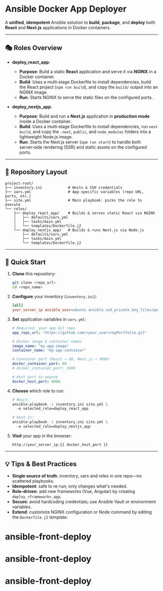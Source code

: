 # Ansible Docker App Deployer

A **unified**, **idempotent** Ansible solution to **build**, **package**, and **deploy** both **React** and **Next.js** applications in Docker containers.

---

## 🎭 Roles Overview

- **deploy_react_app**: 
  - **Purpose**: Build a static **React** application and serve it via **NGINX** in a Docker container.
  - **Build**: Uses a multi‑stage Dockerfile to install dependencies, build the React project (`npm run build`), and copy the `build/` output into an NGINX image.
  - **Run**: Starts NGINX to serve the static files on the configured ports.

- **deploy_nextjs_app**:
  - **Purpose**: Build and run a **Next.js** application in **production mode** inside a Docker container.
  - **Build**: Uses a multi‑stage Dockerfile to install dependencies, run `next build`, and copy the `.next`, `public`, and `node_modules` folders into a lightweight Node.js image.
  - **Run**: Starts the Next.js server (`npm run start`) to handle both server‑side rendering (SSR) and static assets on the configured ports.

---
## 📂 Repository Layout
```
project-root/
├── inventory.ini            # Hosts & SSH credentials
├── vars.yml                 # App-specific variables (repo URL, ports, etc.)
├── site.yml                 # Main playbook: picks the role to execute
└── roles/
    ├── deploy_react_app/    # Builds & serves static React via NGINX
    │   ├── defaults/vars.yml
    │   ├── tasks/main.yml
    │   └── templates/Dockerfile.j2
    └── deploy_nextjs_app/   # Builds & runs Next.js via Node.js
        ├── defaults/vars.yml
        ├── tasks/main.yml
        └── templates/Dockerfile.j2
```

---
## 🚀 Quick Start

1. **Clone** this repository:
   ```bash
   git clone <repo_url>
   cd <repo_name>
   ```

2. **Configure** your inventory (`inventory.ini`):
   ```ini
   [all]
   your_server_ip ansible_user=ubuntu ansible_ssh_private_key_file=/path/to/key.pem
   ```

3. **Set** application variables in `vars.yml`:
   ```yaml
   # Required: your app Git repo
   app_repo_url: "https://github.com/<your_user>/myPortfolio.git"

   # Docker image & container names
   image_name: "my-app-image"
   container_name: "my-app-container"

   # Container port (React → 80, Next.js → 3000)
   docker_container_port: 80      
   # docker_container_port: 3000 

   # Host port to expose
   docker_host_port: 8080
   ```

4. **Choose** which role to run:
   ```bash
   # React:
   ansible-playbook -i inventory.ini site.yml \  
     -e selected_role=deploy_react_app

   # Next.js:
   ansible-playbook -i inventory.ini site.yml \  
     -e selected_role=deploy_nextjs_app
   ```

5. **Visit** your app in the browser:
   ```
   http://your_server_ip:{{ docker_host_port }}
   ```

---
## 💡 Tips & Best Practices
- **Single source of truth**: inventory, vars and roles in one repo—no scattered playbooks.
- **Idempotent**: safe to re-run; only changes what's needed.
- **Role-driven**: add new frameworks (Vue, Angular) by creating `deploy_<framework>_app`.
- **Secure**: avoid hardcoding credentials; use Ansible Vault or environment variables.
- **Extend**: customize NGINX configuration or Node command by editing the `Dockerfile.j2` template.

# ansible-front-deploy
# ansible-front-deploy
# ansible-front-deploy
